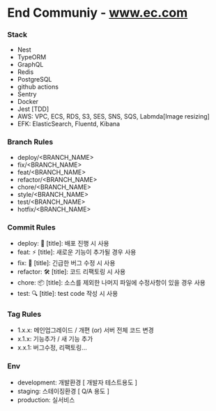 # End Communiy - www.ec.com

### Stack

- Nest
- TypeORM
- GraphQL
- Redis
- PostgreSQL
- github actions
- Sentry
- Docker
- Jest [TDD]
- AWS: VPC, ECS, RDS, S3, SES, SNS, SQS, Labmda[Image resizing]
- EFK: ElasticSearch, Fluentd, Kibana

### Branch Rules

- deploy/<BRANCH_NAME>
- fix/<BRANCH_NAME>
- feat/<BRANCH_NAME>
- refactor/<BRANCH_NAME>
- chore/<BRANCH_NAME>
- style/<BRANCH_NAME>
- test/<BRANCH_NAME>
- hotfix/<BRANCH_NAME>

### Commit Rules

- deploy: 🚀 [title]: 배포 진행 시 사용
- feat: ⚡️ [title]: 새로운 기능이 추가될 경우 사용
- fix: 🐛 [title]: 긴급한 버그 수정 시 사용
- refactor: 🛠 [title]: 코드 리팩토링 시 사용
- chore: 📦 [title]: 소스를 제외한 나머지 파일에 수정사항이 있을 경우 사용
- test: 🔍 [title]: test code 작성 시 사용

### Tag Rules

- 1.x.x: 메인업그레이드 / 개편 (or) 서버 전체 코드 변경
- x.1.x: 기능추가 / 새 기능 추가
- x.x.1: 버그수정, 리팩토링...

### Env

- development: 개발환경 [ 개발자 테스트용도 ]
- staging: 스테이징환경 [ Q/A 용도 ]
- production: 실서비스
